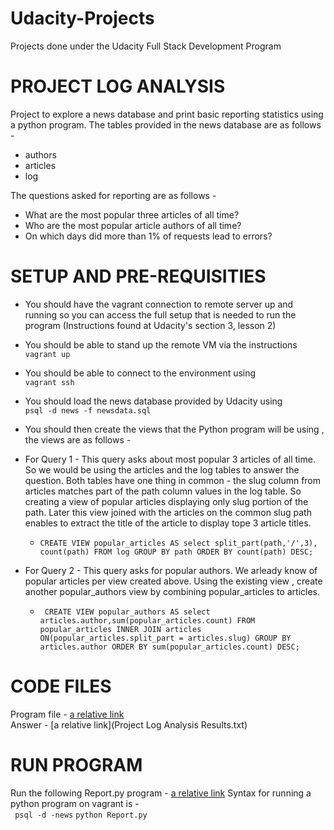 # Udacity-Projects
Projects done under the Udacity Full Stack Development Program 
# PROJECT LOG ANALYSIS 
Project to explore a news database and print basic reporting statistics using a python program. The tables provided in the news database are as follows -
- authors 
- articles
- log 

The questions asked for reporting are as follows - 
- What are the most popular three articles of all time?
- Who are the most popular article authors of all time?
- On which days did more than 1% of requests lead to errors?

# SETUP AND PRE-REQUISITIES 

- You should have the vagrant connection to remote server up and running so you can access the full setup that is needed to run the program
(Instructions found at Udacity's section 3, lesson 2) 
- You should be able to stand up the remote VM via the instructions  
```vagrant up```
- You should be able to connect to the environment using  
```vagrant ssh```
- You should load the news database provided by Udacity using  
```psql -d news -f newsdata.sql```
- You should then create the views that the Python program will be using , the views are as follows - 
- For Query 1  - This query asks about most popular 3 articles of all time. So we would be using the articles and the log tables to answer the question. Both tables have one thing in common - the slug column from articles matches part of the path column values in the log table. So creating a view of popular articles displaying only slug portion of the path. Later this view joined with the articles on the common slug path enables to extract the title of the article to display tope 3 article titles. 

  - ```CREATE VIEW popular_articles AS select split_part(path,'/',3), count(path) FROM log GROUP BY path ORDER BY count(path) DESC; ```
 - For Query 2 - This query asks for popular authors. We arleady know of popular articles per view created above. Using the existing view , create another popular_authors view by combining popular_articles to articles.  
   - ``` CREATE VIEW popular_authors AS select articles.author,sum(popular_articles.count) FROM popular_articles INNER JOIN articles ON(popular_articles.split_part = articles.slug) GROUP BY articles.author ORDER BY sum(popular_articles.count) DESC;```

# CODE FILES 
Program file - [a relative link](Report.py)  
Answer - [a relative link](Project Log Analysis Results.txt)

# RUN PROGRAM 
Run the following Report.py program  - [a relative link](Report.py)
Syntax for running a python program on vagrant is -  
``` psql -d -news```
``` python Report.py ```
